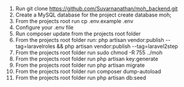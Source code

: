 1. Run git clone https://github.com/Suvarnanathan/moh_backend.git
2. Create a MySQL database for the project
    create database moh;
3. From the projects root run cp .env.example .env
4. Configure your .env file
5. Run composer update from the projects root folder
6. From the projects root folder run:
        php artisan vendor:publish --tag=laravelroles &&
        php artisan vendor:publish --tag=laravel2step
7. From the projects root folder run sudo chmod -R 755 ../moh
8. From the projects root folder run php artisan key:generate
9. From the projects root folder run php artisan migrate
10. From the projects root folder run composer dump-autoload
11. From the projects root folder run php artisan db:seed
